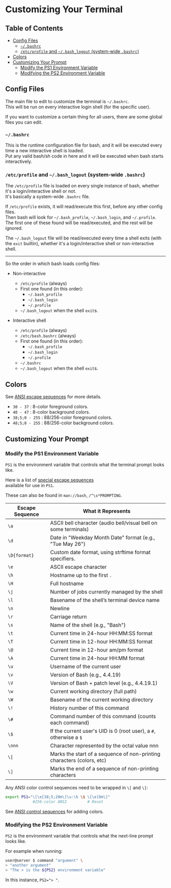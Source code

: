 # Customizing Your Terminal  

## Table of Contents
* [Config Files](#config-files) 
    * [`~/.bashrc`](#bashrc) 
    * [`/etc/profile` and `~/.bash_logout` (system-wide `.bashrc`)](#etcprofile-and-bashlogout-system-wide-bashrc) 
* [Colors](#colors) 
* [Customizing Your Prompt](#customizing-your-prompt) 
    * [Modify the PS1 Environment Variable](#modify-the-ps1-environment-variable) 
    * [Modifying the PS2 Environment Variable](#modifying-the-ps2-environment-variable) 


## Config Files
The main file to edit to customize the terminal is `~/.bashrc`.  
This will be run on every interactive login shell (for the specific user).  


If you want to customize a certain thing for all users, there are some global files
you can edit.  


### `~/.bashrc`
This is the runtime configuration file for bash, and it will be executed every time a
new interactive shell is loaded.  
Put any valid bash/sh code in here and it will be executed when bash starts interactively.  

### `/etc/profile` and `~/.bash_logout` (system-wide `.bashrc`)
The `/etc/profile` file is loaded on every single instance of bash, whether it's a
login/interactive shell or not.  
It's basically a system-wide `.bashrc` file.  

If `/etc/profile` exists, it will read/execute this first, before any other config files.  
Then bash will look for `~/.bash_profile`, `~/.bash_login`, and `~/.profile`.  
The first one of these found will be read/executed, and the rest will be ignored.  

The `~/.bash_logout` file will be read/executed every time a shell exits (with the
`exit` builtin), whether it's a login/interactive shell or non-interactive shell.  

---

So the order in which bash loads config files:
* Non-interactive
    - `/etc/profile` (always)
    - First one found (in this order):
        - `~/.bash_profile`
        - `~/.bash_login`
        - `~/.profile`
    - `~/.bash_logout` when the shell `exit`s.  

* Interactive shell
    - `/etc/profile` (always)
    - `/etc/bash.bashrc` (always)
    - First one found (in this order):
        - `~/.bash_profile`
        - `~/.bash_login`
        - `~/.profile`
    - `~/.bashrc`
    - `~/.bash_logout` when the shell `exit`s.  


## Colors

See [ANSI escape sequences](./ansi_control_sequences.md) for more details.  
* `30 - 37` : 8-color foreground colors.
* `40 - 47` : 8-color background colors.
* `38;5;0 - 255` : 88/256-color foreground colors.  
* `48;5;0 - 255` : 88/256-color background colors.  


## Customizing Your Prompt
### Modify the PS1 Environment Variable  

`PS1` is the environment variable that controls what the terminal prompt looks like.  

Here is a list of 
[special escape sequences](https://www.computerhope.com/unix/ubash.htm#prompting)  
available for use in `PS1`.  

These can also be found in `man://bash`, `/^\s*PROMPTING`.

|  Escape Sequence  |   What it Represents      
|-------------------|---------------------------  
|  `\a`          |   ASCII bell character (audio bell/visual bell on some terminals) 
|  `\d`          |   Date in "Weekday Month Date" format (e.g., "Tue May 26") 
|  `\D{format}`  |   Custom date format, using strftime format specifiers. 
|  `\e`          |   ASCII escape character 
|  `\h`          |   Hostname up to the first `.` 
|  `\H`          |   Full hostname 
|  `\j`          |   Number of jobs currently managed by the shell 
|  `\l`          |   Basename of the shell’s terminal device name 
|  `\n`          |   Newline 
|  `\r`          |   Carriage return 
|  `\s`          |   Name of the shell (e.g., "Bash") 
|  `\t`          |   Current time in 24-hour HH:MM:SS format 
|  `\T`          |   Current time in 12-hour HH:MM:SS format 
|  `\@`          |   Current time in 12-hour am/pm format 
|  `\A`          |   Current time in 24-hour HH:MM format 
|  `\u`          |   Username of the current user 
|  `\v`          |   Version of Bash (e.g., 4.4.19) 
|  `\V`          |   Version of Bash + patch level (e.g., 4.4.19.1) 
|  `\w`          |   Current working directory (full path) 
|  `\W`          |   Basename of the current working directory 
|  `\!`          |   History number of this command 
|  `\#`          |   Command number of this command (counts each command) 
|  `\$`          |   If the current user's UID is 0 (root user), a `#`, otherwise a `$` 
|  `\nnn`        |   Character represented by the octal value nnn 
|  `\[`          |   Marks the start of a sequence of non-printing characters (colors, etc) 
|  `\]`          |   Marks the end of a sequence of non-printing characters 

Any ANSI color control sequences need to be wrapped in `\[` and `\]`:  
```bash  
export PS1="\[\e[38;5;20m\]\u:\h \$ \[\e[0m\]"  
            #256-color ANSI         # Reset  
```
See [ANSI control sequences](./ansi_control_sequences.md) for adding colors.


### Modifying the PS2 Environment Variable  

`PS2` is the environment variable that controls what the next-line prompt looks like.  

For example when running:  
```bash  
user@server $ command "argument" \
> "another argument"  
> "The > is the ${PS2} environment variable"  
```
In this instance, `PS2="> "`.  



